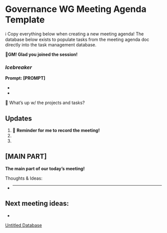 # Governance WG Meeting Agenda Template

<aside>
ℹ️ Copy everything below when creating a new meeting agenda!
The database below exists to populate tasks from the meeting agenda doc directly into the task management database.

</aside>

🌱**GM! Glad you joined the session!** 

### *Icebreaker*

**Prompt: [PROMPT]**

- 
- 

<aside>
📢 What’s up w/ the projects and tasks?

## Updates

1. 🔴 **Reminder for me to record the meeting!**
2. 
3. 
</aside>

## [MAIN PART]

**The main part of our today’s meeting!** 

Thoughts & Ideas:

- ****

## **Next meeting ideas:**

- 

[Untitled Database](Governance%20WG%20Meeting%20Agenda%20Template%2025f6560e2956429b8b9e587e660f5c1b/Untitled%20Database%2060ac7e8af6e245849e0a52d453f700e8.csv)